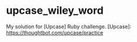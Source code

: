 # upcase_wiley_word
My solution for [Upcase] Ruby challenge. 
[Upcase]: https://thoughtbot.com/upcase/practice
